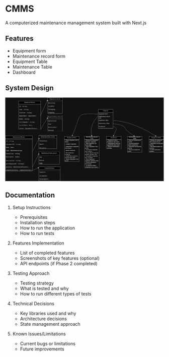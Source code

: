 # CMMS
A computerized maintenance management system built with Next.js


## Features
- Equipment form
- Maintenance record form
- Equipment Table
- Maintenance Table
- Dashboard

## System Design
![System Design Diagram](design/system-design-diagram.drawio.png)


## Documentation
1. Setup Instructions
   - Prerequisites
   - Installation steps
   - How to run the application
   - How to run tests

2. Features Implementation
   - List of completed features
   - Screenshots of key features (optional)
   - API endpoints (if Phase 2 completed)

3. Testing Approach
   - Testing strategy
   - What is tested and why
   - How to run different types of tests

4. Technical Decisions
   - Key libraries used and why
   - Architecture decisions
   - State management approach

5. Known Issues/Limitations
   - Current bugs or limitations
   - Future improvements